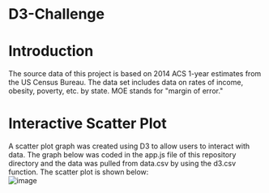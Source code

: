 # D3-Challenge

# <a name="lat">Introduction</a>
The source data of this project is based on 2014 ACS 1-year estimates from the US Census Bureau. The data set includes data on rates of income, obesity, poverty, etc. by state. MOE stands for "margin of error."


# <a name="lat">Interactive Scatter Plot</a>
A scatter plot graph was created using D3 to allow users to interact with data. The graph below was coded in the app.js file of this repository directory and the data was pulled from data.csv by using the d3.csv function. The scatter plot is shown below:
<br>![image](https://user-images.githubusercontent.com/69221324/114099800-68bf9d00-9891-11eb-938e-2cc7541937ee.png)
